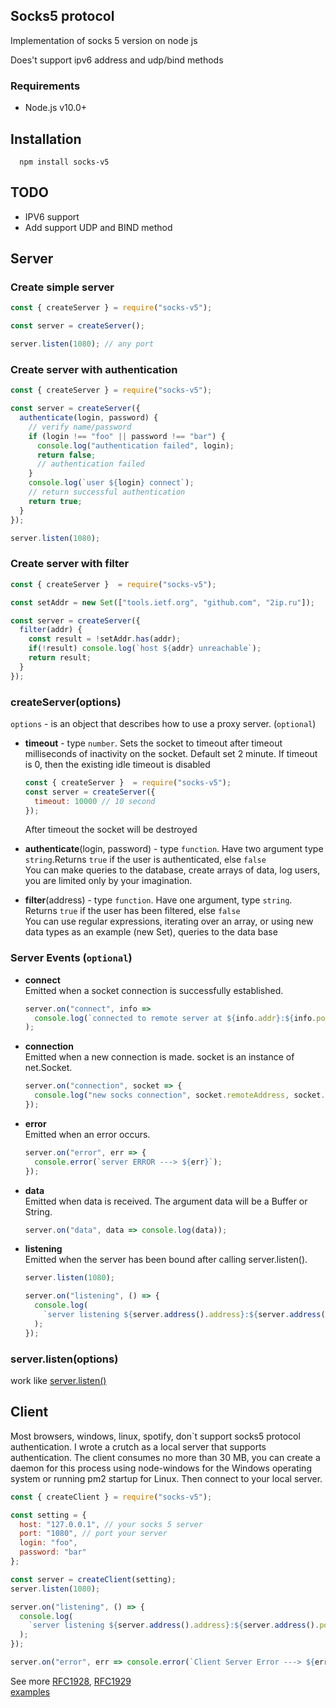 ## Socks5 protocol

Implementation of socks 5 version on node js

Does't support ipv6 address and udp/bind methods

### Requirements

+ Node.js v10.0+

## Installation

  ```
    npm install socks-v5
  ```

## TODO

  + IPV6 support
  + Add support UDP and BIND method

## Server

### Create simple server
```javascript
const { createServer } = require("socks-v5");

const server = createServer();

server.listen(1080); // any port
```

### Create server with authentication

``` javascript
const { createServer } = require("socks-v5");

const server = createServer({
  authenticate(login, password) {
    // verify name/password
    if (login !== "foo" || password !== "bar") {
      console.log("authentication failed", login);
      return false; 
      // authentication failed
    }
    console.log(`user ${login} connect`);
    // return successful authentication
    return true;
  }
});

server.listen(1080);
```

### Create server with filter

```javascript
const { createServer }  = require("socks-v5");

const setAddr = new Set(["tools.ietf.org", "github.com", "2ip.ru"]);

const server = createServer({
  filter(addr) {
    const result = !setAddr.has(addr); 
    if(!result) console.log(`host ${addr} unreachable`);
    return result;
  }
});
```

### createServer(options)

```options``` - is an object that describes how to use a proxy server. (```optional```)

+ __timeout__ - type ```number```. Sets the socket to timeout after timeout milliseconds of inactivity on the socket. Default set 2 minute. If timeout is 0, then the existing idle timeout is disabled

  ```javascript 
  const { createServer }  = require("socks-v5");
  const server = createServer({
    timeout: 10000 // 10 second
  });
  ```
  After timeout the socket will be destroyed

+ __authenticate__(login, password) - type ```function```. Have two argument  type ```string```.Returns ```true``` if the user is authenticated, else ```false```  
You can make queries to the database, create arrays of data,  log users, you are limited only by your imagination.

+ __filter__(address) - type ```function```. Have one argument, type ```string```.  Returns ```true``` if the user has been filtered, else ```false```   
You can use regular expressions, iterating over an array, or using new data types as an example (new Set), queries to the data base

### Server Events  (```optional```)

+ __connect__   
Emitted when a socket connection is successfully established.
    ```javascript 
    server.on("connect", info =>
      console.log(`connected to remote server at ${info.addr}:${info.port}`)
    );
  ```

+ __connection__   
Emitted when a new connection is made. socket is an instance of net.Socket.
    ```javascript 
    server.on("connection", socket => {
      console.log("new socks connection", socket.remoteAddress, socket.remotePort);
    });
  ```

+ __error__   
  Emitted when an error occurs. 
    ```javascript   
    server.on("error", err => {
      console.error(`server ERROR ---> ${err}`);
    });
  ```

+ __data__   
Emitted when data is received. The argument data will be a Buffer or String.
    ```javascript 
    server.on("data", data => console.log(data));
    ```

+ __listening__  
Emitted when the server has been bound after calling server.listen().
  ```javascript 
  server.listen(1080);

  server.on("listening", () => {
    console.log(
      `server listening ${server.address().address}:${server.address().port}`
    );
  });
  ```

### server.listen(options) 

work like [server.listen()](https://nodejs.org/dist/latest-v12.x/docs/api/net.html#net_server_listen)

## Client

Most browsers, windows, linux, spotify, don`t  support socks5 protocol authentication.
I wrote a crutch as a local server that supports authentication. The client consumes no more than 30 MB, you can create a daemon for this process using node-windows for the Windows operating system or running pm2 startup for Linux. Then connect to your local server.

```javascript 
const { createClient } = require("socks-v5");

const setting = {
  host: "127.0.0.1", // your socks 5 server
  port: "1080", // port your server
  login: "foo",
  password: "bar"
};

const server = createClient(setting);
server.listen(1080);

server.on("listening", () => {
  console.log(
    `server listening ${server.address().address}:${server.address().port}`
  );
});

server.on("error", err => console.error(`Client Server Error ---> ${err}`));
```

See more [RFC1928](https://tools.ietf.org/html/rfc1928), [RFC1929](https://tools.ietf.org/html/rfc1929)  
[examples](https://github.com/MoksS/socks-v5/tree/master/examples)
